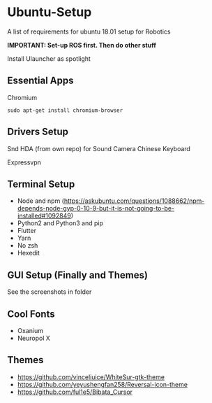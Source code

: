 # Ubuntu-Setup
A list of requirements for ubuntu 18.01 setup for Robotics

**IMPORTANT: Set-up ROS first. Then do other stuff**

Install Ulauncher as spotlight

## Essential Apps

Chromium

```
sudo apt-get install chromium-browser
```

## Drivers Setup
Snd HDA (from own repo) for Sound
Camera
Chinese Keyboard

Expressvpn

## Terminal Setup
- Node and npm (https://askubuntu.com/questions/1088662/npm-depends-node-gyp-0-10-9-but-it-is-not-going-to-be-installed#1092849)
- Python2 and Python3 and pip
- Flutter
- Yarn
- No zsh
- Hexedit

## GUI Setup (Finally and Themes)
See the screenshots in folder

## Cool Fonts

- Oxanium
- Neuropol X


## Themes

- https://github.com/vinceliuice/WhiteSur-gtk-theme
- https://github.com/yeyushengfan258/Reversal-icon-theme
- https://github.com/ful1e5/Bibata_Cursor

